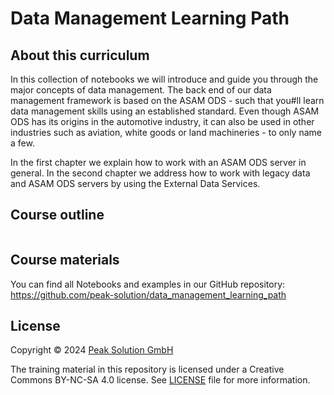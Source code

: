 # Data Management Learning Path

## About this curriculum

In this collection of notebooks we will introduce and guide you through the major concepts of data management.
The back end of our data management framework is based on the ASAM ODS - such that you#ll learn data management skills using an established standard.
Even though ASAM ODS has its origins in the automotive industry, it can also be used in other industries such as aviation, white goods or land machineries - to only name a few.

In the first chapter we explain how to work with an ASAM ODS server in general.
In the second chapter we address how to work with legacy data and ASAM ODS servers by using the External Data Services.

## Course outline

```{tableofcontents}
```

## Course materials

You can find all Notebooks and examples in our GitHub repository: https://github.com/peak-solution/data_management_learning_path

## License

Copyright © 2024 [Peak Solution GmbH](https://peak-solution.de)

The training material in this repository is licensed under a Creative Commons BY-NC-SA 4.0 license. See [LICENSE](../LICENSE) file for more information.
